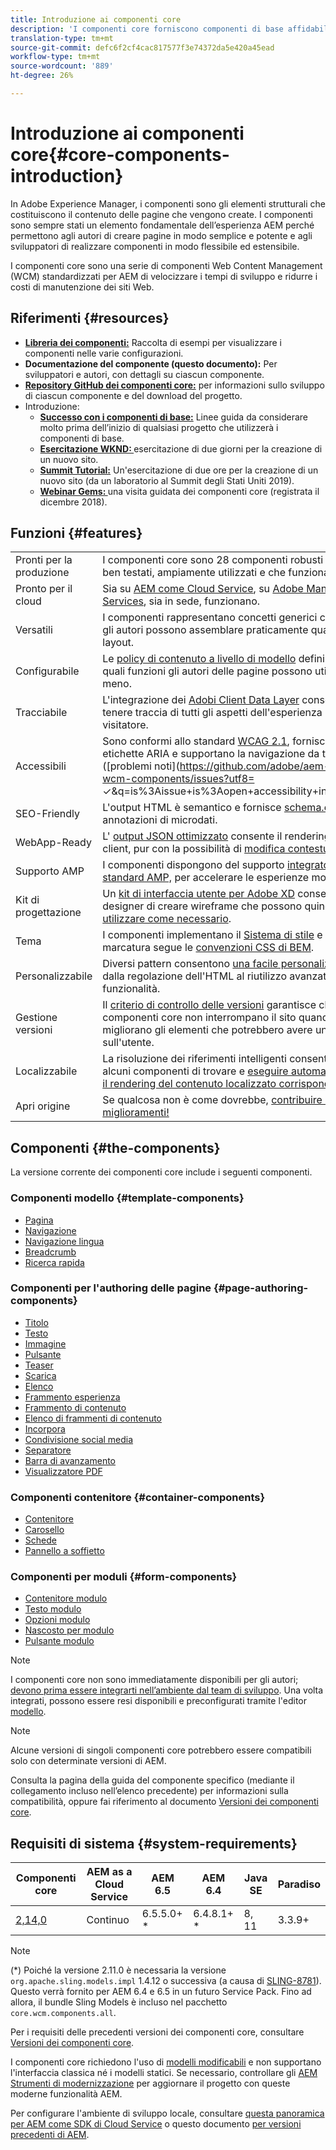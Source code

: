```yaml
---
title: Introduzione ai componenti core
description: 'I componenti core forniscono componenti di base affidabili ed estensibili, basati sulle tecnologie e sulle best practice più recenti. '
translation-type: tm+mt
source-git-commit: defc6f2cf4cac817577f3e74372da5e420a45ead
workflow-type: tm+mt
source-wordcount: '889'
ht-degree: 26%

---
```



# Introduzione ai componenti core{#core-components-introduction}

In Adobe Experience Manager, i componenti sono gli elementi strutturali che costituiscono il contenuto delle pagine che vengono create. I componenti sono sempre stati un elemento fondamentale dell’esperienza AEM perché permettono agli autori di creare pagine in modo semplice e potente e agli sviluppatori di realizzare componenti in modo flessibile ed estensibile.

I componenti core sono una serie di componenti Web Content Management (WCM) standardizzati per AEM di velocizzare i tempi di sviluppo e ridurre i costi di manutenzione dei siti Web.

## Riferimenti {#resources}

* **[Libreria dei componenti:](https://www.adobe.com/go/aem_cmp_library)** Raccolta di esempi per visualizzare i componenti nelle varie configurazioni.
* **Documentazione del componente (questo documento):** Per sviluppatori e autori, con dettagli su ciascun componente.
* **[Repository GitHub dei componenti core:](https://github.com/adobe/aem-core-wcm-components)** per informazioni sullo sviluppo di ciascun componente e del download del progetto.
* Introduzione:
   * **[Successo con i componenti di base:](/help/developing/success.md)** Linee guida da considerare molto prima dell’inizio di qualsiasi progetto che utilizzerà i componenti di base.
   * **[Esercitazione WKND: ](https://docs.adobe.com/content/help/en/experience-manager-learn/getting-started-wknd-tutorial-develop/overview.html)** esercitazione di due giorni per la creazione di un nuovo sito.
   * **[Summit Tutorial:](https://expleague.azureedge.net/labs/L767/index.html)** Un&#39;esercitazione di due ore per la creazione di un nuovo sito (da un laboratorio al Summit degli Stati Uniti 2019).
   * **[Webinar Gems: ](https://helpx.adobe.com/it/experience-manager/kt/eseminars/gems/AEM-Core-Components.html.)** una visita guidata dei componenti core (registrata il dicembre 2018).

## Funzioni {#features}

|  |  |
|---|---|
| Pronti per la produzione | I componenti core sono 28 componenti robusti che sono ben testati, ampiamente utilizzati e che funzionano bene. |
| Pronto per il cloud | Sia su [AEM come Cloud Service](https://docs.adobe.com/content/help/en/experience-manager-cloud-service/landing/home.html), su [Adobe Managed Services](https://github.com/adobe/aem-project-archetype/tree/master/src/main/archetype/dispatcher.ams), sia in sede, funzionano. |
| Versatili | I componenti rappresentano concetti generici con i quali gli autori possono assemblare praticamente qualsiasi layout. |
| Configurabile | Le [policy di contenuto a livello di modello](https://docs.adobe.com/content/help/en/experience-manager-cloud-service/implementing/components-templates/templates.html#content-policies) definiscono quali funzioni gli autori delle pagine possono utilizzare o meno. |
| Tracciabile | L&#39;integrazione dei [ Adobi Client Data Layer](/help/developing/data-layer/overview.md) consente di tenere traccia di tutti gli aspetti dell&#39;esperienza del visitatore. |
| Accessibili | Sono conformi allo standard [WCAG 2.1](https://www.w3.org/TR/WCAG21/), forniscono etichette ARIA e supportano la navigazione da tastiera ([problemi noti](https://github.com/adobe/aem-core-wcm-components/issues?utf8= ✓&amp;q=is%3Aissue+is%3Aopen+accessibility+in%3Atitle)). |
| SEO-Friendly | L&#39;output HTML è semantico e fornisce [schema.org](https://schema.org) annotazioni di microdati. |
| WebApp-Ready | L&#39; [output JSON ottimizzato](https://docs.adobe.com/content/help/en/experience-manager-learn/foundation/development/develop-sling-model-exporter.html) consente il rendering lato client, pur con la possibilità di [modifica contestuale](https://docs.adobe.com/content/help/en/experience-manager-learn/sites/spa-editor/spa-editor-framework-feature-video-use.html). |
| Supporto AMP | I componenti dispongono del supporto [integrato per lo standard AMP,](/help/developing/amp.md) per accelerare le esperienze mobili. |
| Kit di progettazione | Un [kit di interfaccia utente per  Adobe XD](https://experienceleague.adobe.com/docs/experience-manager-learn/assets/AEM-CoreComponents-UI-Kit.xd) consente ai designer di creare wireframe che possono quindi [utilizzare come necessario](https://github.com/adobe/aem-guides-wknd/releases/download/aem-guides-wknd-0.0.2/AEM_UI-kit-WKND.xd). |
| Tema | I componenti implementano il [Sistema di stile](https://docs.adobe.com/content/help/en/experience-manager-cloud-service/implementing/components-templates/style-system.html) e la marcatura segue le [convenzioni CSS di BEM](http://getbem.com/). |
| Personalizzabile | Diversi pattern consentono [una facile personalizzazione](developing/customizing.md), dalla regolazione dell&#39;HTML al riutilizzo avanzato delle funzionalità. |
| Gestione versioni | Il [criterio di controllo delle versioni](https://github.com/adobe/aem-core-wcm-components/wiki/Versioning-policies) garantisce che i componenti core non interrompano il sito quando si migliorano gli elementi che potrebbero avere un impatto sull&#39;utente. |
| Localizzabile | La risoluzione dei riferimenti intelligenti consente ad alcuni componenti di trovare e [eseguire automaticamente il rendering del contenuto localizzato corrispondente](get-started/localization.md). |
| Apri origine | Se qualcosa non è come dovrebbe, [contribuire ai miglioramenti!](https://github.com/adobe/aem-core-wcm-components/blob/master/CONTRIBUTING.md) |

## Componenti {#the-components}

La versione corrente dei componenti core include i seguenti componenti.

### Componenti modello {#template-components}

* [Pagina](components/page.md)
* [Navigazione](components/navigation.md)
* [Navigazione lingua](components/language-navigation.md)
* [Breadcrumb](components/breadcrumb.md)
* [Ricerca rapida](components/quick-search.md)

### Componenti per l&#39;authoring delle pagine {#page-authoring-components}

* [Titolo](components/title.md)
* [Testo](components/text.md)
* [Immagine](components/image.md)
* [Pulsante](components/button.md)
* [Teaser](components/teaser.md)
* [Scarica](components/download.md)
* [Elenco](components/list.md)
* [Frammento esperienza](components/experience-fragment.md)
* [Frammento di contenuto](components/content-fragment-component.md)
* [Elenco di frammenti di contenuto](components/content-fragment-list.md)
* [Incorpora](components/embed.md)
* [Condivisione social media](components/sharing.md)
* [Separatore](components/separator.md)
* [Barra di avanzamento](components/progress-bar.md)
* [Visualizzatore PDF](components/pdf-viewer.md)

### Componenti contenitore {#container-components}

* [Contenitore](components/container.md)
* [Carosello](components/carousel.md)
* [Schede](components/tabs.md)
* [Pannello a soffietto](components/accordion.md)

### Componenti per moduli {#form-components}

* [Contenitore modulo](components/forms/form-container.md)
* [Testo modulo](components/forms/form-text.md)
* [Opzioni modulo](components/forms/form-options.md)
* [Nascosto per modulo](components/forms/form-hidden.md)
* [Pulsante modulo](components/forms/form-button.md)

>[!NOTE]
>
>I componenti core non sono immediatamente disponibili per gli autori; [devono prima essere integrarti nell’ambiente dal team di sviluppo](get-started/using.md). Una volta integrati, possono essere resi disponibili e preconfigurati tramite l&#39;editor [modello](https://docs.adobe.com/content/help/en/experience-manager-cloud-service/sites/authoring/features/templates.html).

>[!NOTE]
>
>Alcune versioni di singoli componenti core potrebbero essere compatibili solo con determinate versioni di AEM.
>
>Consulta la pagina della guida del componente specifico (mediante il collegamento incluso nell’elenco precedente) per informazioni sulla compatibilità, oppure fai riferimento al documento [Versioni dei componenti core](versions.md).

## Requisiti di sistema {#system-requirements}

| Componenti core | AEM as a Cloud Service | AEM 6.5 | AEM 6.4   | Java SE | Paradiso |
|---------|---------|---------|---------|---------|---------|
| [2,14,0](https://github.com/adobe/aem-core-wcm-components/releases/tag/core.wcm.components.reactor-2.14.0) | Continuo | 6.5.5.0+ * | 6.4.8.1+ * | 8, 11 | 3.3.9+ |

>[!NOTE]
>
>(*) Poiché la versione 2.11.0 è necessaria la versione `org.apache.sling.models.impl` 1.4.12 o successiva (a causa di [SLING-8781](https://issues.apache.org/jira/browse/SLING-8781)). Questo verrà fornito per AEM 6.4 e 6.5 in un futuro Service Pack. Fino ad allora, il bundle Sling Models è incluso nel pacchetto `core.wcm.components.all`.

Per i requisiti delle precedenti versioni dei componenti core, consultare [Versioni dei componenti core](versions.md).

I componenti core richiedono l&#39;uso di [modelli modificabili](https://docs.adobe.com/content/help/en/experience-manager-learn/sites/page-authoring/template-editor-feature-video-use.html) e non supportano l&#39;interfaccia classica né i modelli statici. Se necessario, controllare gli [AEM Strumenti di modernizzazione](https://opensource.adobe.com/aem-modernize-tools/pages/tools.html) per aggiornare il progetto con queste moderne funzionalità AEM.

Per configurare l&#39;ambiente di sviluppo locale, consultare [questa panoramica per AEM come SDK di Cloud Service](https://docs.adobe.com/content/help/en/experience-manager-learn/cloud-service/local-development-environment-set-up/overview.html) o questo documento [per versioni precedenti di AEM](https://docs.adobe.com/content/help/en/experience-manager-learn/foundation/development/set-up-a-local-aem-development-environment.html).
